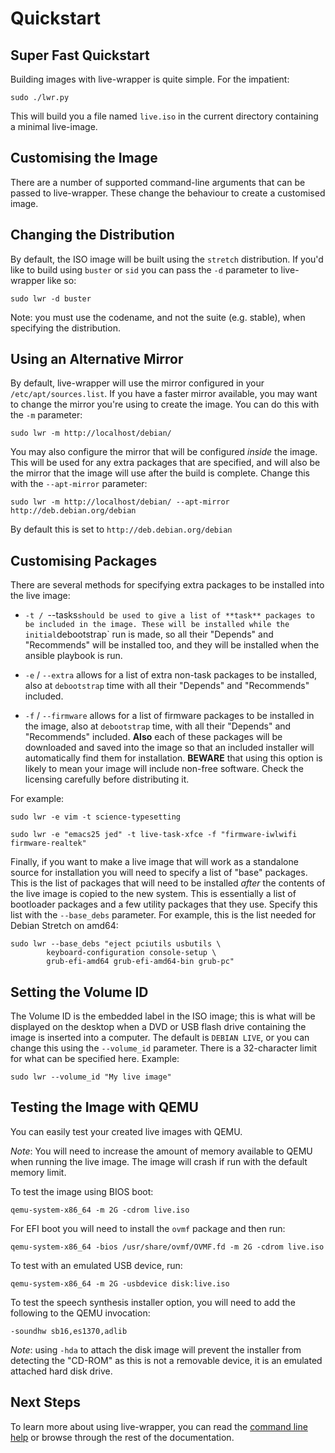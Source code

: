 # Quickstart

## Super Fast Quickstart

Building images with live-wrapper is quite simple. For the impatient:

```
sudo ./lwr.py
```

This will build you a file named `live.iso` in the current directory
containing a minimal live-image.


## Customising the Image

There are a number of supported command-line arguments that can be passed to
live-wrapper. These change the behaviour to create a customised image.


## Changing the Distribution

By default, the ISO image will be built using the `stretch` distribution. If
you'd like to build using `buster` or `sid` you can pass the `-d` parameter to
live-wrapper like so:

```
sudo lwr -d buster
```

Note: you must use the codename, and not the suite (e.g. stable), when
specifying the distribution.


## Using an Alternative Mirror

By default, live-wrapper will use the mirror configured in your
`/etc/apt/sources.list`. If you have a faster mirror available, you may want
to change the mirror you're using to create the image. You can do this with the
`-m` parameter:

```
sudo lwr -m http://localhost/debian/
```

You may also configure the mirror that will be configured *inside* the
image. This will be used for any extra packages that are specified,
and will also be the mirror that the image will use after the build is
complete. Change this with the `--apt-mirror` parameter:

```
sudo lwr -m http://localhost/debian/ --apt-mirror http://deb.debian.org/debian
```

By default this is set to `http://deb.debian.org/debian`


## Customising Packages

There are several methods for specifying extra packages to be
installed into the live image:

 * `-t / `--tasks` should be used to give a list of **task**
   packages to be included in the image. These will be installed while the
   initial `debootstrap` run is made, so all their "Depends" and
   "Recommends" will be installed too, and they will be installed when the
   ansible playbook is run.

 * `-e` / `--extra` allows for a list of extra non-task packages
   to be installed, also at `debootstrap` time with all their "Depends" and
   "Recommends" included.

 * `-f` / `--firmware` allows for a list of firmware packages to
   be installed in the image, also at `debootstrap` time, with all their
   "Depends" and "Recommends" included. **Also** each of these packages will be
   downloaded and saved into the image so that an included installer will
   automatically find them for installation. **BEWARE** that using this option
   is likely to mean your image will include non-free software. Check the
   licensing carefully before distributing it.

For example:

```
sudo lwr -e vim -t science-typesetting
```

```
sudo lwr -e "emacs25 jed" -t live-task-xfce -f "firmware-iwlwifi firmware-realtek"
```

Finally, if you want to make a live image that will work as a
standalone source for installation you will need to specify a list of
"base" packages. This is the list of packages that will need to be
installed *after* the contents of the live image is copied to the new
system. This is essentially a list of bootloader packages and a few
utility packages that they use. Specify this list with the
`--base_debs` parameter. For example, this is the list needed for
Debian Stretch on amd64:

```
sudo lwr --base_debs "eject pciutils usbutils \
		keyboard-configuration console-setup \
		grub-efi-amd64 grub-efi-amd64-bin grub-pc"
```


## Setting the Volume ID

The Volume ID is the embedded label in the ISO image; this is what
will be displayed on the desktop when a DVD or USB flash drive
containing the image is inserted into a computer. The default is
`DEBIAN LIVE`, or you can change this using the `--volume_id`
parameter. There is a 32-character limit for what can be specified
here. Example:

```
sudo lwr --volume_id "My live image"
```


## Testing the Image with QEMU

You can easily test your created live images with QEMU.

*Note*: You will need to increase the amount of memory available to QEMU when
running the live image. The image will crash if run with the default memory
limit.

To test the image using BIOS boot:

```
qemu-system-x86_64 -m 2G -cdrom live.iso
```

For EFI boot you will need to install the ``ovmf`` package and then run:

```
qemu-system-x86_64 -bios /usr/share/ovmf/OVMF.fd -m 2G -cdrom live.iso 
```

To test with an emulated USB device, run:

```
qemu-system-x86_64 -m 2G -usbdevice disk:live.iso
```

To test the speech synthesis installer option, you will need to add the
following to the QEMU invocation:

```
-soundhw sb16,es1370,adlib
```

*Note*: using `-hda` to attach the disk image will prevent the installer from
detecting the "CD-ROM" as this is not a removable device, it is an emulated
attached hard disk drive.


## Next Steps

To learn more about using live-wrapper, you can read the [command line
help](commandline.md) or browse through the rest of the documentation.

